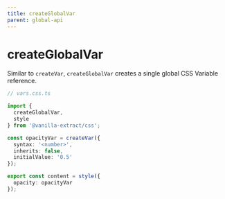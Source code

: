 ```yaml
---
title: createGlobalVar
parent: global-api
---
```


# createGlobalVar

Similar to `createVar`, `createGlobalVar` creates a single global CSS Variable reference.

```ts compiled
// vars.css.ts

import {
  createGlobalVar,
  style
} from '@vanilla-extract/css';

const opacityVar = createVar({
  syntax: '<number>',
  inherits: false,
  initialValue: '0.5'
});

export const content = style({
  opacity: opacityVar
});
```
